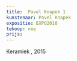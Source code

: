 ```yaml
---
title:  Pavel Knapek 1
kunstenaar: Pavel Knapek
expositie: EXPO2010
tekoop: nee
prijs:
---
```


Keramiek , 2015
